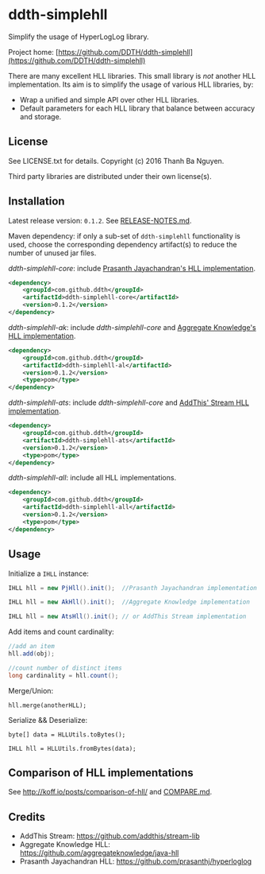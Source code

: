 ddth-simplehll
==============

Simplify the usage of HyperLogLog library.

Project home:
[https://github.com/DDTH/ddth-simplehll](https://github.com/DDTH/ddth-simplehll)


There are many excellent HLL libraries. This small library is _not_ another HLL implementation. Its aim is to simplify the usage of
various HLL libraries, by:

- Wrap a unified and simple API over other HLL libraries.
- Default parameters for each HLL library that balance between accuracy and storage.


## License ##

See LICENSE.txt for details. Copyright (c) 2016 Thanh Ba Nguyen.

Third party libraries are distributed under their own license(s).


## Installation ##

Latest release version: `0.1.2`. See [RELEASE-NOTES.md](RELEASE-NOTES.md).

Maven dependency: if only a sub-set of `ddth-simplehll` functionality is used, choose the corresponding
dependency artifact(s) to reduce the number of unused jar files.

*ddth-simplehll-core*: include [Prasanth Jayachandran's HLL implementation](https://github.com/prasanthj/hyperloglog).

```xml
<dependency>
	<groupId>com.github.ddth</groupId>
	<artifactId>ddth-simplehll-core</artifactId>
	<version>0.1.2</version>
</dependency>
```

*ddth-simplehll-ak*: include *ddth-simplehll-core* and [Aggregate Knowledge's HLL implementation](https://github.com/aggregateknowledge/java-hll).

```xml
<dependency>
    <groupId>com.github.ddth</groupId>
    <artifactId>ddth-simplehll-al</artifactId>
    <version>0.1.2</version>
    <type>pom</type>
</dependency>
```

*ddth-simplehll-ats*: include *ddth-simplehll-core* and [AddThis' Stream HLL implementation](https://github.com/addthis/stream-lib).

```xml
<dependency>
    <groupId>com.github.ddth</groupId>
    <artifactId>ddth-simplehll-ats</artifactId>
    <version>0.1.2</version>
    <type>pom</type>
</dependency>
```

*ddth-simplehll-all*: include all HLL implementations.

```xml
<dependency>
    <groupId>com.github.ddth</groupId>
    <artifactId>ddth-simplehll-all</artifactId>
    <version>0.1.2</version>
    <type>pom</type>
</dependency>
```


## Usage ##

Initialize a `IHLL` instance:
```java
IHLL hll = new PjHll().init();  //Prasanth Jayachandran implementation

IHLL hll = new AkHll().init();  //Aggregate Knowledge implementation

IHLL hll = new AtsHll().init(); // or AddThis Stream implementation
```

Add items and count cardinality: 
```java
//add an item
hll.add(obj);

//count number of distinct items
long cardinality = hll.count();
```

Merge/Union:
```
hll.merge(anotherHLL);
```

Serialize && Deserialize:
```
byte[] data = HLLUtils.toBytes();

IHLL hll = HLLUtils.fromBytes(data);
```


## Comparison of HLL implementations ##

See http://koff.io/posts/comparison-of-hll/ and [COMPARE.md](COMPARE.md).


## Credits ##

- AddThis Stream: https://github.com/addthis/stream-lib
- Aggregate Knowledge HLL: https://github.com/aggregateknowledge/java-hll
- Prasanth Jayachandran HLL: https://github.com/prasanthj/hyperloglog
